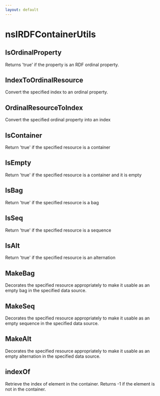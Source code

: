 ```yaml
---
layout: default
---
```


# nsIRDFContainerUtils #

## IsOrdinalProperty ##

Returns 'true' if the property is an RDF ordinal property.


## IndexToOrdinalResource ##

Convert the specified index to an ordinal property.


## OrdinalResourceToIndex ##

Convert the specified ordinal property into an index


## IsContainer ##

Return 'true' if the specified resource is a container


## IsEmpty ##

Return 'true' if the specified resource is a container and it is empty


## IsBag ##

Return 'true' if the specified resource is a bag


## IsSeq ##

Return 'true' if the specified resource is a sequence


## IsAlt ##

Return 'true' if the specified resource is an alternation


## MakeBag ##

Decorates the specified resource appropriately to make it
usable as an empty bag in the specified data source.


## MakeSeq ##

Decorates the specified resource appropriately to make it
usable as an empty sequence in the specified data source.


## MakeAlt ##

Decorates the specified resource appropriately to make it
usable as an empty alternation in the specified data source.


## indexOf ##

Retrieve the index of element in the container. Returns -1 if
the element is not in the container.

